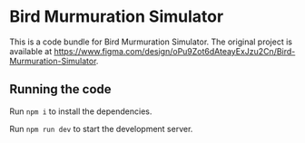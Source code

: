 
  # Bird Murmuration Simulator

  This is a code bundle for Bird Murmuration Simulator. The original project is available at https://www.figma.com/design/oPu9Zot6dAteayExJzu2Cn/Bird-Murmuration-Simulator.

  ## Running the code

  Run `npm i` to install the dependencies.

  Run `npm run dev` to start the development server.
  